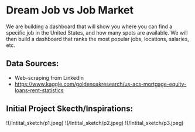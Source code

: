 # Dream Job vs Job Market

We are building a dashboard that will show you where you can find a specific job in the United States, and how many spots are available. We will then build a dashboard that ranks the most popular jobs, locations, salaries, etc. 

## Data Sources:
* Web-scraping from LinkedIn
* https://www.kaggle.com/goldenoakresearch/us-acs-mortgage-equity-loans-rent-statistics

## Initial Project Skecth/Inspirations:

!(/Intital_sketch/p1.jpeg)
!(/Intital_sketch/p2.jpeg)
!(/Intital_sketch/p3.jpeg)


